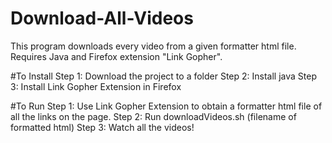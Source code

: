 # Download-All-Videos
This program downloads every video from a given formatter html file.  Requires Java and Firefox extension "Link Gopher".

#To Install
Step 1: Download the project to a folder
Step 2: Install java
Step 3: Install Link Gopher Extension in Firefox


#To Run
Step 1: Use Link Gopher Extension to obtain a formatter html file of all the links on the page.
Step 2: Run downloadVideos.sh (filename of formatted html)
Step 3: Watch all the videos!

